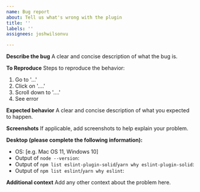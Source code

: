 ```yaml
---
name: Bug report
about: Tell us what's wrong with the plugin
title: ''
labels: ''
assignees: joshwilsonvu

---
```


**Describe the bug**
A clear and concise description of what the bug is.

**To Reproduce**
Steps to reproduce the behavior:
1. Go to '...'
2. Click on '....'
3. Scroll down to '....'
4. See error

**Expected behavior**
A clear and concise description of what you expected to happen.

**Screenshots**
If applicable, add screenshots to help explain your problem.

**Desktop (please complete the following information):**
 - OS: [e.g. Mac OS 11, Windows 10]
 - Output of `node --version`:
 - Output of `npm list eslint-plugin-solid`/`yarn why eslint-plugin-solid`:
 - Output of `npm list eslint`/`yarn why eslint`:

**Additional context**
Add any other context about the problem here.
